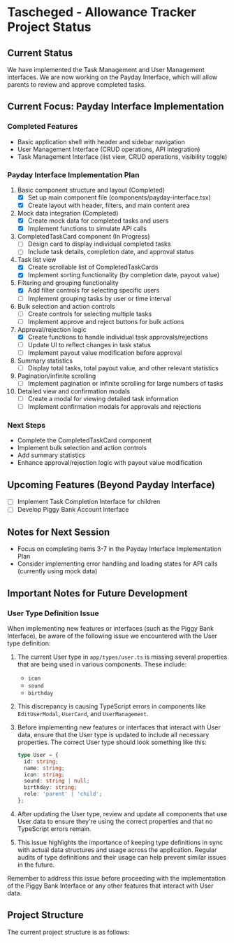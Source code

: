 # Tascheged - Allowance Tracker Project Status

## Current Status
We have implemented the Task Management and User Management interfaces. We are now working on the Payday Interface, which will allow parents to review and approve completed tasks.

## Current Focus: Payday Interface Implementation

### Completed Features
- Basic application shell with header and sidebar navigation
- User Management Interface (CRUD operations, API integration)
- Task Management Interface (list view, CRUD operations, visibility toggle)

### Payday Interface Implementation Plan

1. Basic component structure and layout (Completed)
   - [x] Set up main component file (components/payday-interface.tsx)
   - [x] Create layout with header, filters, and main content area

2. Mock data integration (Completed)
   - [x] Create mock data for completed tasks and users
   - [x] Implement functions to simulate API calls

3. CompletedTaskCard component (In Progress)
   - [ ] Design card to display individual completed tasks
   - [ ] Include task details, completion date, and approval status

4. Task list view
   - [x] Create scrollable list of CompletedTaskCards
   - [x] Implement sorting functionality (by completion date, payout value)

5. Filtering and grouping functionality
   - [x] Add filter controls for selecting specific users
   - [ ] Implement grouping tasks by user or time interval

6. Bulk selection and action controls
   - [ ] Create controls for selecting multiple tasks
   - [ ] Implement approve and reject buttons for bulk actions

7. Approval/rejection logic
   - [x] Create functions to handle individual task approvals/rejections
   - [ ] Update UI to reflect changes in task status
   - [ ] Implement payout value modification before approval

8. Summary statistics
   - [ ] Display total tasks, total payout value, and other relevant statistics

9. Pagination/infinite scrolling
   - [ ] Implement pagination or infinite scrolling for large numbers of tasks

10. Detailed view and confirmation modals
    - [ ] Create a modal for viewing detailed task information
    - [ ] Implement confirmation modals for approvals and rejections

### Next Steps
- Complete the CompletedTaskCard component
- Implement bulk selection and action controls
- Add summary statistics
- Enhance approval/rejection logic with payout value modification

## Upcoming Features (Beyond Payday Interface)
- [ ] Implement Task Completion Interface for children
- [ ] Develop Piggy Bank Account Interface

## Notes for Next Session
- Focus on completing items 3-7 in the Payday Interface Implementation Plan
- Consider implementing error handling and loading states for API calls (currently using mock data)

## Important Notes for Future Development

### User Type Definition Issue

When implementing new features or interfaces (such as the Piggy Bank Interface), be aware of the following issue we encountered with the User type definition:

1. The current User type in `app/types/user.ts` is missing several properties that are being used in various components. These include:
   - `icon`
   - `sound`
   - `birthday`

2. This discrepancy is causing TypeScript errors in components like `EditUserModal`, `UserCard`, and `UserManagement`.

3. Before implementing new features or interfaces that interact with User data, ensure that the User type is updated to include all necessary properties. The correct User type should look something like this:

   ```typescript
   type User = {
     id: string;
     name: string;
     icon: string;
     sound: string | null;
     birthday: string;
     role: 'parent' | 'child';
   };
   ```

4. After updating the User type, review and update all components that use User data to ensure they're using the correct properties and that no TypeScript errors remain.

5. This issue highlights the importance of keeping type definitions in sync with actual data structures and usage across the application. Regular audits of type definitions and their usage can help prevent similar issues in the future.

Remember to address this issue before proceeding with the implementation of the Piggy Bank Interface or any other features that interact with User data.

## Project Structure

The current project structure is as follows:
